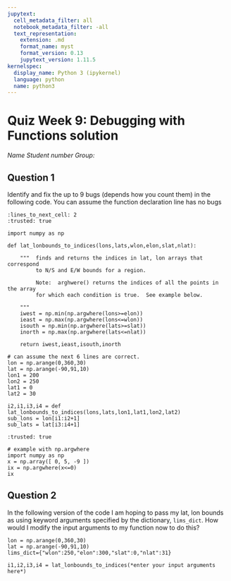 ```yaml
---
jupytext:
  cell_metadata_filter: all
  notebook_metadata_filter: -all
  text_representation:
    extension: .md
    format_name: myst
    format_version: 0.13
    jupytext_version: 1.11.5
kernelspec:
  display_name: Python 3 (ipykernel)
  language: python
  name: python3
---
```


# Quiz Week 9:  Debugging with Functions solution

*Name*
*Student number*
*Group:*


## Question 1 

Identify and fix the up to 9 bugs (depends how you count them) in the following code.  You can assume the function declaration line has no bugs

```{code-cell} ipython3
:lines_to_next_cell: 2
:trusted: true

import numpy as np

def lat_lonbounds_to_indices(lons,lats,wlon,elon,slat,nlat):

    """  finds and returns the indices in lat, lon arrays that correspond
         to N/S and E/W bounds for a region.
         
         Note:  arghwere() returns the indices of all the points in the array 
         for which each condition is true.  See example below.
         
    """
    iwest = np.min(np.argwhere(lons>=elon))   
    ieast = np.max(np.argwhere(lons<=wlon))
    isouth = np.min(np.argwhere(lats>=slat)) 
    inorth = np.max(np.argwhere(lats<=nlat))
                
    return iwest,ieast,isouth,inorth
                
# can assume the next 6 lines are correct.             
lon = np.arange(0,360,30)
lat = np.arange(-90,91,10)
lon1 = 200
lon2 = 250
lat1 = 0
lat2 = 30                
                   
i2,i1,i3,i4 = def lat_lonbounds_to_indices(lons,lats,lon1,lat1,lon2,lat2) 
sub_lons = lon[i1:i2+1]   
sub_lats = lat[i3:i4+1]
```

```{code-cell} ipython3
:trusted: true

# example with np.argwhere
import numpy as np
x = np.array([ 0, 5, -9 ])
ix = np.argwhere(x<=0)
ix
```

## Question 2

In the following version of the code I am hoping to pass my lat, lon bounds as using keyword arguments specified by the dictionary, `lims_dict`.  How would I modify the input arguments to my function now to do this? 

```
lon = np.arange(0,360,30)
lat = np.arange(-90,91,10)   
lims_dict={"wlon":250,"elon":300,"slat":0,"nlat":31}
                   
i1,i2,i3,i4 = lat_lonbounds_to_indices(*enter your input arguments here*) 
```


